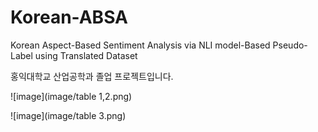 # Korean-ABSA
Korean Aspect-Based Sentiment Analysis via NLI model-Based Pseudo-Label using Translated Dataset

홍익대학교 산업공학과 졸업 프로젝트입니다.

![image](image/table 1,2.png)

![image](image/table 3.png)
